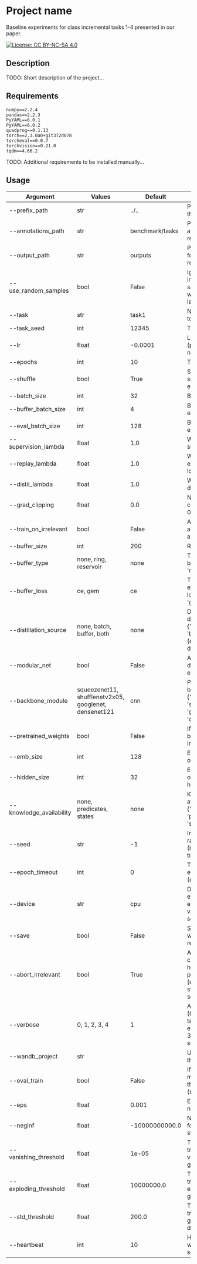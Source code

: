 
# Project name
Baseline experiments for class incremental tasks 1-4 presented in our paper.

[![License: CC BY-NC-SA 4.0](https://licensebuttons.net/l/by-nc-sa/4.0/80x15.png)](https://creativecommons.org/licenses/by-nc-sa/4.0/)

## Description
TODO: Short description of the project...

## Requirements

```
numpy==2.2.4
pandas==2.2.3
PyYAML==6.0.1
PyYAML==6.0.2
quadprog==0.1.13
torch==2.3.0a0+git372d078
torcheval==0.0.7
torchvision==0.21.0
tqdm==4.66.2

```

TODO: Additional requirements to be installed manually...

## Usage

| Argument                 | Values                                                | Default         | Description                                                                                              |
|--------------------------|-------------------------------------------------------|-----------------|----------------------------------------------------------------------------------------------------------|
| --prefix_path            | str                                                   | ../..           | Path to the root of the project                                                                          |
| --annotations_path       | str                                                   | benchmark/tasks | Path to the annotation folder, relative to root                                                          |
| --output_path            | str                                                   | outputs         | Path to the output folder, relative to root                                                              |
| --use_random_samples     | bool                                                  | False           | Ignore annotated image paths and sample new ones with the same label                                     |
| --task                   | str                                                   | task1           | Name of the task to solve                                                                                |
| --task_seed              | int                                                   | 12345           | Task seed to use                                                                                         |
| --lr                     | float                                                 | -0.0001         | Learning rate (positive: SGD, negative: Adam)                                                            |
| --epochs                 | int                                                   | 10              | Training epochs                                                                                          |
| --shuffle                | bool                                                  | True            | Shuffle training samples before each epoch                                                               |
| --batch_size             | int                                                   | 32              | Batch size                                                                                               |
| --buffer_batch_size      | int                                                   | 4               | Batch size for experience replay                                                                         |
| --eval_batch_size        | int                                                   | 128             | Batch size for evaluation                                                                                |
| --supervision_lambda     | float                                                 | 1.0             | Weight for direct supervision                                                                            |
| --replay_lambda          | float                                                 | 1.0             | Weight for experience replay loss                                                                        |
| --distil_lambda          | float                                                 | 1.0             | Weight for distillation loss                                                                             |
| --grad_clipping          | float                                                 | 0.0             | Norm for gradient clipping, disable if 0.0                                                               |
| --train_on_irrelevant    | bool                                                  | False           | Apply the loss also on irrelevant annotations                                                            |
| --buffer_size            | int                                                   | 200             | Replay buffer size                                                                                       |
| --buffer_type            | none, ring, reservoir                                 | none            | Type of replay buffer in {'none', 'ring', 'reservoir'}                                                   |
| --buffer_loss            | ce, gem                                               | ce              | Type of experience replay loss in {'ce', 'gem'}                                                          |
| --distillation_source    | none, batch, buffer, both                             | none            | Data source for distillation in {'none', 'batch', 'buffer', 'both'} (distillation is disabled if 'none') |
| --modular_net            | bool                                                  | False           | Allocate a different layer for each concept                                                              |
| --backbone_module        | squeezenet11, shufflenetv2x05, googlenet, densenet121 | cnn             | Perceptual backbone in {'squeezenet11', 'shufflenetv2x05', 'googlenet', 'densenet121'}                   |
| --pretrained_weights     | bool                                                  | False           | If true, initialize backbone with ImageNet weights                                                       |
| --emb_size               | int                                                   | 128             | Embedding size of the backbone                                                                           |
| --hidden_size            | int                                                   | 32              | Embedding size of each of the hidden layers                                                              |
| --knowledge_availability | none, predicates, states                              | none            | Knowledge availability in {'none', 'predicates', 'states'}                                               |
| --seed                   | str                                                   | -1              | Integer seed for random generator (if negative, use timestamp)                                           |
| --epoch_timeout          | int                                                   | 0               | Timeout for each epoch, in minutes (disable if 0)                                                        |
| --device                 | str                                                   | cpu             | Device to use, no effect if environment variable DEVICE is set                                           |
| --save                   | bool                                                  | False           | Save network weights and results locally                                                                 |
| --abort_irrelevant       | bool                                                  | True            | Abort irrelevant combinations of hyper-parameters (useful when sweeping grid searches)                   |
| --verbose                | 0, 1, 2, 3, 4                                         | 1               | Amount of output (0: no output, 1: task summary, 2: epoch summary, 3: metrics eval summary, 4: full)     |
| --wandb_project          | str                                                   |                 | Use W&B, this is the project name                                                                        |
| --eval_train             | bool                                                  | False           | If true, compute metrics also for the training set (slow)                                                |
| --eps                    | float                                                 | 0.001           | Epsilon for numerical stability                                                                          |
| --neginf                 | float                                                 | -10000000000.0  | Negative infinity for numerical stability                                                                |
| --vanishing_threshold    | float                                                 | 1e-05           | Threshold triggering a vanishing gradient tag                                                            |
| --exploding_threshold    | float                                                 | 10000000.0      | Threshold triggering an exploding gradient tag                                                           |
| --std_threshold          | float                                                 | 200.0           | Threshold triggering an high gradient standard deviation tag                                             |
| --heartbeat              | int                                                   | 10              | Heartbeat for the watchdog timer in seconds                                                              |

